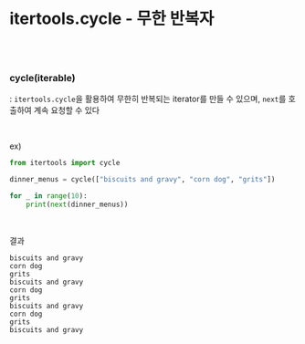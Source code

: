 # itertools.cycle - 무한 반복자

<br>
<br>

### cycle(iterable)
: `itertools.cycle`을 활용하여 무한히 반복되는 iterator를 만들 수 있으며, `next`를 호출하여 계속 요청할 수 있다

<br>

ex)

```python
from itertools import cycle

dinner_menus = cycle(["biscuits and gravy", "corn dog", "grits"])

for _ in range(10):
    print(next(dinner_menus))
```
<br>

결과
```
biscuits and gravy
corn dog
grits
biscuits and gravy
corn dog
grits
biscuits and gravy
corn dog
grits
biscuits and gravy
```
